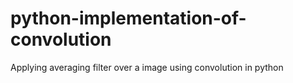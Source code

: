 # python-implementation-of-convolution

Applying averaging filter over a image using convolution in python
